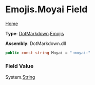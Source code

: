 # Emojis\.Moyai Field

[Home](../../../README.md)

**Type**: [DotMarkdown](../../README.md)\.[Emojis](../README.md)

**Assembly**: DotMarkdown\.dll

```csharp
public const string Moyai = ":moyai:"
```

### Field Value

System\.[String](https://docs.microsoft.com/en-us/dotnet/api/system.string)
